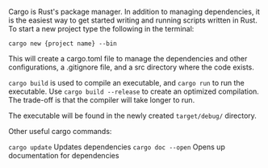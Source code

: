 Cargo is Rust's package manager. In addition to managing dependencies, it is the easiest way to get started writing and running scripts written in Rust. To start a new project type the following in the terminal:

`cargo new {project name} --bin`

This will create a cargo.toml file to manage the dependencies and other configurations, a .gitignore file, and a src directory where the code exists.

`cargo build` is used to compile an executable, and `cargo run` to run the executable. Use `cargo build --release` to create an optimized compilation. The trade-off is that the compiler will take longer to run.

The executable will be found in the newly created `target/debug/` directory.

Other useful cargo commands:

`cargo update` Updates dependencies
`cargo doc --open` Opens up documentation for dependencies
